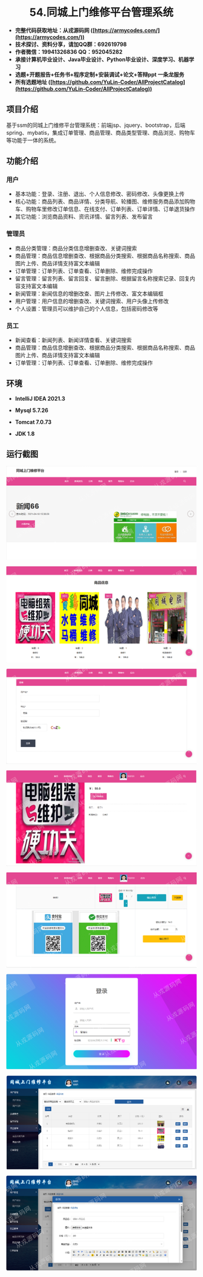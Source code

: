<p><h1 align="center">54.同城上门维修平台管理系统</h1></p>

- <b>完整代码获取地址：从戎源码网 ([https://armycodes.com/](https://armycodes.com/))</b>
- <b>技术探讨、资料分享，请加QQ群：692619798</b> 
- <b>作者微信：19941326836  QQ：952045282</b> 
- <b>承接计算机毕业设计、Java毕业设计、Python毕业设计、深度学习、机器学习</b>
- <b>选题+开题报告+任务书+程序定制+安装调试+论文+答辩ppt 一条龙服务</b>
- <b>所有选题地址 ([https://github.com/YuLin-Coder/AllProjectCatalog](https://github.com/YuLin-Coder/AllProjectCatalog)) </b>

## 项目介绍
基于ssm的同城上门维修平台管理系统：前端jsp、jquery、bootstrap，后端 spring、mybatis，集成订单管理、商品管理、商品类型管理、商品浏览、购物车等功能于一体的系统。

## 功能介绍

### 用户

- 基本功能：登录、注册、退出、个人信息修改、密码修改、头像更换上传
- 核心功能：商品列表、商品详情、分类导航、轮播图、维修服务商品添加购物车、购物车里修改订单信息、在线支付、订单列表、订单详情、订单退货操作
- 其它功能：浏览商品资料、资讯详情、留言列表、发布留言

### 管理员

- 商品分类管理：商品分类信息增删查改、关键词搜索
- 商品管理：商品信息增删查改、根据商品分类搜索、根据商品名称搜索、商品图片上传、商品详情支持富文本编辑
- 订单管理：订单列表、订单查看、订单删除、维修完成操作
- 留言管理：留言列表、留言回复、留言删除、根据留言名称搜索记录、回复内容支持富文本编辑
- 新闻管理：新闻信息的增删改查、图片上传修改、富文本编辑框
- 用户管理：用户信息的增删查改、关键词搜索、用户头像上传修改
- 个人设置：管理员可以维护自己的个人信息，包括密码修改等

### 员工

- 新闻查看：新闻列表、新闻详情查看、关键词搜索
- 商品管理：商品信息增删查改、根据商品分类搜索、根据商品名称搜索、商品图片上传、商品详情支持富文本编辑
- 订单管理：订单列表、订单查看、订单删除、维修完成操作

## 环境

- <b>IntelliJ IDEA 2021.3</b>

- <b>Mysql 5.7.26</b>

- <b>Tomcat 7.0.73</b>

- <b>JDK 1.8</b>

## 运行截图
![](screenshot/1.png)

![](screenshot/2.png)

![](screenshot/3.png)

![](screenshot/4.png)

![](screenshot/5.png)

![](screenshot/6.png)

![](screenshot/7.png)

![](screenshot/8.png)
